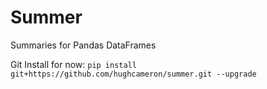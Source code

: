 # Summer
Summaries for Pandas DataFrames

Git Install for now:
`pip install git+https://github.com/hughcameron/summer.git --upgrade`
